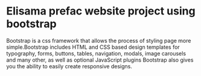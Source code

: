 # Elisama prefac website project using bootstrap

Bootstrap is a css framework that allows the process of styling page more simple.Bootstrap includes HTML and CSS based design templates for typography, forms, buttons, tables, navigation, modals, image carousels and many other, as well as optional JavaScript plugins
Bootstrap also gives you the ability to easily create responsive designs.
